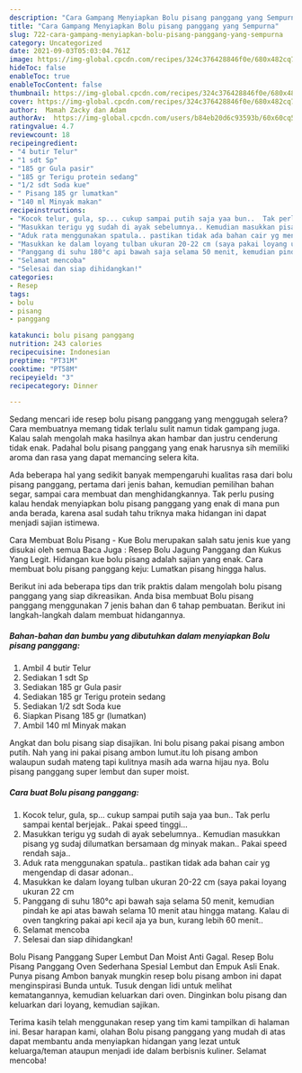 ```yaml
---
description: "Cara Gampang Menyiapkan Bolu pisang panggang yang Sempurna"
title: "Cara Gampang Menyiapkan Bolu pisang panggang yang Sempurna"
slug: 722-cara-gampang-menyiapkan-bolu-pisang-panggang-yang-sempurna
category: Uncategorized
date: 2021-09-03T05:03:04.761Z
image: https://img-global.cpcdn.com/recipes/324c376428846f0e/680x482cq70/bolu-pisang-panggang-foto-resep-utama.jpg
hideToc: false
enableToc: true
enableTocContent: false
thumbnail: https://img-global.cpcdn.com/recipes/324c376428846f0e/680x482cq70/bolu-pisang-panggang-foto-resep-utama.jpg
cover: https://img-global.cpcdn.com/recipes/324c376428846f0e/680x482cq70/bolu-pisang-panggang-foto-resep-utama.jpg
author:  Mamah Zacky dan Adam
authorAv:  https://img-global.cpcdn.com/users/b84eb20d6c93593b/60x60cq50/avatar.jpg
ratingvalue: 4.7
reviewcount: 18
recipeingredient:
- "4 butir Telur"
- "1 sdt Sp"
- "185 gr Gula pasir"
- "185 gr Terigu protein sedang"
- "1/2 sdt Soda kue"
- " Pisang 185 gr lumatkan"
- "140 ml Minyak makan"
recipeinstructions:
- "Kocok telur, gula, sp... cukup sampai putih saja yaa bun..  Tak perlu sampai kental berjejak.. Pakai speed tinggi..."
- "Masukkan terigu yg sudah di ayak sebelumnya.. Kemudian masukkan pisang yg sudaj dilumatkan bersamaan dg minyak makan.. Pakai speed rendah saja.."
- "Aduk rata menggunakan spatula.. pastikan tidak ada bahan cair yg mengendap di dasar adonan.."
- "Masukkan ke dalam loyang tulban ukuran 20-22 cm (saya pakai loyang ukuran 22 cm"
- "Panggang di suhu 180°c api bawah saja selama 50 menit, kemudian pindah ke api atas bawah selama 10 menit atau hingga matang. Kalau di oven tangkring pakai api kecil aja ya bun, kurang lebih 60 menit.."
- "Selamat mencoba"
- "Selesai dan siap dihidangkan!"
categories:
- Resep
tags:
- bolu
- pisang
- panggang

katakunci: bolu pisang panggang 
nutrition: 243 calories
recipecuisine: Indonesian
preptime: "PT31M"
cooktime: "PT58M"
recipeyield: "3"
recipecategory: Dinner

---
```



Sedang mencari ide resep bolu pisang panggang yang menggugah selera? Cara membuatnya memang tidak terlalu sulit namun tidak gampang juga. Kalau salah mengolah maka hasilnya akan hambar dan justru cenderung tidak enak. Padahal bolu pisang panggang yang enak harusnya sih memiliki aroma dan rasa yang dapat memancing selera kita.


Ada beberapa hal yang sedikit banyak mempengaruhi kualitas rasa dari bolu pisang panggang, pertama dari jenis bahan, kemudian pemilihan bahan segar, sampai cara membuat dan menghidangkannya. Tak perlu pusing kalau hendak menyiapkan bolu pisang panggang yang enak di mana pun anda berada, karena asal sudah tahu triknya maka hidangan ini dapat menjadi sajian istimewa.

Cara Membuat Bolu Pisang - Kue Bolu merupakan salah satu jenis kue yang disukai oleh semua Baca Juga : Resep Bolu Jagung Panggang dan Kukus Yang Legit. Hidangan kue bolu pisang adalah sajian yang enak. Cara membuat bolu pisang panggang keju: Lumatkan pisang hingga halus.


Berikut ini ada beberapa tips dan trik praktis dalam mengolah bolu pisang panggang yang siap dikreasikan. Anda bisa membuat Bolu pisang panggang menggunakan 7 jenis bahan dan 6 tahap pembuatan. Berikut ini langkah-langkah dalam membuat hidangannya.

<!--inarticleads1-->

##### Bahan-bahan dan bumbu yang dibutuhkan dalam menyiapkan Bolu pisang panggang:

1. Ambil 4 butir Telur
1. Sediakan 1 sdt Sp
1. Sediakan 185 gr Gula pasir
1. Sediakan 185 gr Terigu protein sedang
1. Sediakan 1/2 sdt Soda kue
1. Siapkan  Pisang 185 gr (lumatkan)
1. Ambil 140 ml Minyak makan


Angkat dan bolu pisang siap disajikan. Ini bolu pisang pakai pisang ambon putih. Nah yang ini pakai pisang ambon lumut.itu loh pisang ambon walaupun sudah mateng tapi kulitnya masih ada warna hijau nya. Bolu pisang panggang super lembut dan super moist. 

<!--inarticleads2-->

##### Cara buat Bolu pisang panggang:

1. Kocok telur, gula, sp... cukup sampai putih saja yaa bun..  Tak perlu sampai kental berjejak.. Pakai speed tinggi...
1. Masukkan terigu yg sudah di ayak sebelumnya.. Kemudian masukkan pisang yg sudaj dilumatkan bersamaan dg minyak makan.. Pakai speed rendah saja..
1. Aduk rata menggunakan spatula.. pastikan tidak ada bahan cair yg mengendap di dasar adonan..
1. Masukkan ke dalam loyang tulban ukuran 20-22 cm (saya pakai loyang ukuran 22 cm
1. Panggang di suhu 180°c api bawah saja selama 50 menit, kemudian pindah ke api atas bawah selama 10 menit atau hingga matang. Kalau di oven tangkring pakai api kecil aja ya bun, kurang lebih 60 menit..
1. Selamat mencoba
1. Selesai dan siap dihidangkan!

Bolu Pisang Panggang Super Lembut Dan Moist Anti Gagal. Resep Bolu Pisang Panggang Oven Sederhana Spesial Lembut dan Empuk Asli Enak. Punya pisang Ambon banyak mungkin resep bolu pisang ambon ini dapat menginspirasi Bunda untuk. Tusuk dengan lidi untuk melihat kematangannya, kemudian keluarkan dari oven. Dinginkan bolu pisang dan keluarkan dari loyang, kemudian sajikan. 

Terima kasih telah menggunakan resep yang tim kami tampilkan di halaman ini. Besar harapan kami, olahan Bolu pisang panggang yang mudah di atas dapat membantu anda menyiapkan hidangan yang lezat untuk keluarga/teman ataupun menjadi ide dalam berbisnis kuliner. Selamat mencoba!
